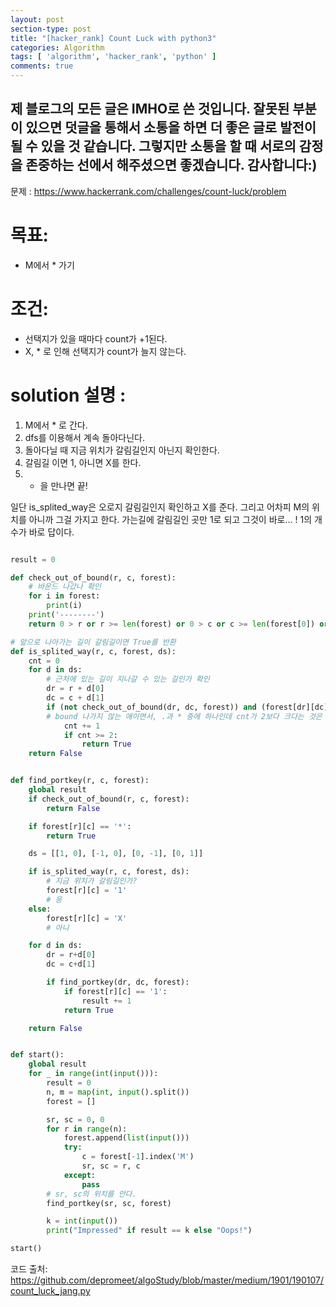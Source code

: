 ```yaml
---
layout: post
section-type: post
title: "[hacker_rank] Count Luck with python3"
categories: Algorithm
tags: [ 'algorithm', 'hacker_rank', 'python' ]
comments: true
---
```

제 블로그의 모든 글은 IMHO로 쓴 것입니다.
잘못된 부분이 있으면 덧글을 통해서 소통을 하면 더 좋은 글로 발전이 될 수 있을 것 같습니다.
그렇지만 소통을 할 때 서로의 감정을 존중하는 선에서 해주셨으면 좋겠습니다.
감사합니다:)
---

문제 : https://www.hackerrank.com/challenges/count-luck/problem

# 목표:
- M에서 * 가기

# 조건:
- 선택지가 있을 때마다 count가 +1된다.
- X, * 로 인해 선택지가 count가 늘지 않는다.

# solution 설명 :
1. M에서 * 로 간다.
2. dfs를 이용해서 계속 돌아다닌다.
2. 돌아다닐 때 지금 위치가 갈림길인지 아닌지 확인한다.
3. 갈림길 이면 1, 아니면 X를 한다.
4. * 을 만나면 끝!

일단 is_splited_way은 오로지 갈림길인지 확인하고 X를 준다.
그리고 어차피 M의 위치를 아니까 그걸 가지고 한다.
가는길에 갈림길인 곳만 1로 되고 그것이 바로... !
1의 개수가 바로 답이다.


``` python

result = 0

def check_out_of_bound(r, c, forest):
    # 바운드 나갔나 확인
    for i in forest:
        print(i)
    print('--------')
    return 0 > r or r >= len(forest) or 0 > c or c >= len(forest[0]) or forest[r][c] == 'X' or forest[r][c] == '1'

# 앞으로 나아가는 길이 갈림길이면 True를 반환
def is_splited_way(r, c, forest, ds):
    cnt = 0
    for d in ds:
        # 근처에 있는 길이 지나갈 수 있는 길인가 확인
        dr = r + d[0]
        dc = c + d[1]
        if (not check_out_of_bound(dr, dc, forest)) and (forest[dr][dc] == '.' or forest[dr][dc] == '*'):
        # bound 나가지 않는 애이면서, .과 * 중에 하나인데 cnt가 2보다 크다는 것은 이게 갈림길인 지 확인이 된다.
            cnt += 1
            if cnt >= 2:
                return True
    return False


def find_portkey(r, c, forest):
    global result
    if check_out_of_bound(r, c, forest):
        return False

    if forest[r][c] == '*':
        return True

    ds = [[1, 0], [-1, 0], [0, -1], [0, 1]]

    if is_splited_way(r, c, forest, ds):
        # 지금 위치가 갈림길인가?
        forest[r][c] = '1'
        # 응
    else:
        forest[r][c] = 'X'
        # 아니

    for d in ds:
        dr = r+d[0]
        dc = c+d[1]

        if find_portkey(dr, dc, forest):
            if forest[r][c] == '1':
                result += 1
            return True

    return False


def start():
    global result
    for _ in range(int(input())):
        result = 0
        n, m = map(int, input().split())
        forest = []

        sr, sc = 0, 0
        for r in range(n):
            forest.append(list(input()))
            try:
                c = forest[-1].index('M')
                sr, sc = r, c
            except:
                pass
        # sr, sc의 위치를 안다.
        find_portkey(sr, sc, forest)

        k = int(input())
        print("Impressed" if result == k else "Oops!")

start()

```

코드 출처:
https://github.com/depromeet/algoStudy/blob/master/medium/1901/190107/count_luck_jang.py
